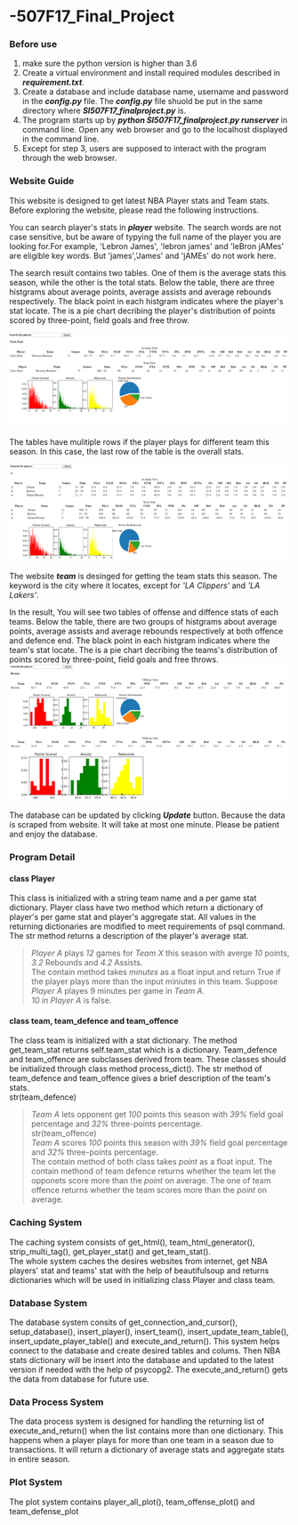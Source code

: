 # -507F17_Final_Project

### Before use
1. make sure the python version is higher than 3.6
2. Create a virtual environment and install required modules described in **_requirement.txt_**.
3. Create a database and include database name, username and password in the **_config.py_** file. The **_config.py_** file shuold be put in the same directory where **_SI507F17_finalproject.py_** is.
4. The program starts up by **_python SI507F17_finalproject.py runserver_** in command line. Open any web browser and go to the localhost displayed in the command line.
5. Except for step 3, users are supposed to interact with the program through the web browser.

### Website Guide
   This website is designed to get latest NBA Player stats and Team stats. Before exploring the website, please read the following instructions.  
   
   You can search player's stats in **_player_** website. The search words are not case sensitive, but be aware of typying the full name of the player you are looking for.For example, 'Lebron James', 'lebron james' and 'leBron jAMes' are eligible key words. But 'james','James' and 'jAMEs' do not work here. 
   
   The search result contains two tables. One of them is the average stats this season, while the other is the total stats. Below the table, there are three histgrams about average points, average assists and average rebounds respectively. The black point in each histgram indicates where the player's stat locate. The is a pie chart decribing the player's distribution of points scored by three-point, field goals and free throw. 
   
   ![](https://github.com/zhoufanyi/-507F17_Final_Project/blob/master/example1.png)
   
   The tables have mulitiple rows if the player plays for different team this season. In this case, the last row of the table is the overall stats.
   
   ![](https://github.com/zhoufanyi/-507F17_Final_Project/blob/master/example2.png)
      
   The website **_team_** is desinged for getting the team stats this season. The keyword is the city where it locates, except for _'LA Clippers'_ and _'LA Lakers'_.  
   
   In the result, You will see two tables of offense and diffence stats of each teams. Below the table, there are two groups of histgrams about average points, average assists and average rebounds respectively at both offence and defence end. The black point in each histgram indicates where the team's stat locate. The is a pie chart decribing the teams's distribution of points scored by three-point, field goals and free throws.   
   ![](https://github.com/zhoufanyi/-507F17_Final_Project/blob/master/example3.png)  
   
   The database can be updated by clicking **_Update_** button. Because the data is scraped from website. It will take at most one minute. Please be patient and enjoy the database.

### Program Detail
#### class Player
This class is initialized with a string team name and a per game stat dictionary. Player class have two method which return a dictionary of player's per game stat and player's aggregate stat. All values in the returning dictionaries are modified to meet requirements of psql command. The str method returns a description of the player's average stat.  
> _Player A_ plays _12_ games for _Team X_ this season with averge _10_ points, _3.2_ Rebounds and _4.2_ Assists.  
The contain method takes _minutes_ as a float input and return True if the player plays more than the input miniutes in this team.  Suppose _Player A_ playes 9 minutes per game in _Team A_.  
> _10 in Player A_ is false.  

#### class team, team_defence and team_offence
The class team is initialized with a stat dictionary. The method get_team_stat returns self.team_stat which is a dictionary. Team_defence and team_offence are subclasses derived from team. These classes should be initialized through class method process_dict().
The str method of team_defence and team_offence gives a brief description of the team's stats.  
str(team_defence)    
>_Team A_ lets opponent get _100_ points this season with _39%_  field goal percentage and _32%_ three-points percentage.    
str(team_offence)  
>_Team A_ scores _100_ points this season with _39%_  field goal percentage and _32%_ three-points percentage.  
The contain method of both class takes _point_ as a float input. The contain methond of team defence returns whether the team let the opponets score more than the _point_ on average. The one of team offence returns whether the team scores more than the _point_ on average.

### Caching System
The caching system consists of get_html(), team_html_generator(), strip_multi_tag(), get_player_stat() and get_team_stat().  
The whole system caches the desires websites from internet, get NBA players' stat and teams' stat with the help of beautifulsoup and returns dictionaries which will be used in initializing class Player and class team.  

### Database System
The database system consits of get_connection_and_cursor(), setup_database(), insert_player(), insert_team(), insert_update_team_table(), insert_update_player_table()  and execute_and_return(). This system helps connect to the database and create desired tables and colums. Then NBA stats dictionary will be insert into the database and updated to the latest version if needed with the help of psycopg2. The execute_and_return() gets the data from database for future use.

### Data Process System
The data process system is designed for handling the returning list of execute_and_return() when the list contains more than one dictionary. This happens when a player plays for more than one team in a season due to transactions. It will return a dictionary of average stats and aggregate stats in entire season.

### Plot System
The plot system contains player_all_plot(), team_offense_plot() and team_defense_plot



